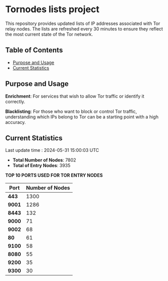 # Tornodes lists project

This repository provides updated lists of IP addresses associated with Tor relay nodes. The lists are refreshed every 30 minutes to ensure they reflect the most current state of the Tor network.

## Table of Contents

- [Purpose and Usage](#purpose-and-usage)
- [Current Statistics](#current-statistics)


## Purpose and Usage

**Enrichment**: For services that wish to allow Tor traffic or identify it correctly.

**Blacklisting**: For those who want to block or control Tor traffic, understanding which IPs belong to Tor can be a starting point with a high accuracy.

## Current Statistics

Last update time : 2024-05-31 15:00:03 UTC

- **Total Number of Nodes**: 7802
- **Total of Entry Nodes**: 3935

**TOP 10 PORTS USED FOR TOR ENTRY NODES**

| **Port** | **Number of Nodes** |
|------|-----------------|
| **443**   | 1300  |
| **9001**   | 1286  |
| **8443**   | 132  |
| **9000**   | 71  |
| **9002**   | 68  |
| **80**   | 61  |
| **9100**   | 58  |
| **8080**   | 55  |
| **9200**   | 35  |
| **9300**   | 30  |

